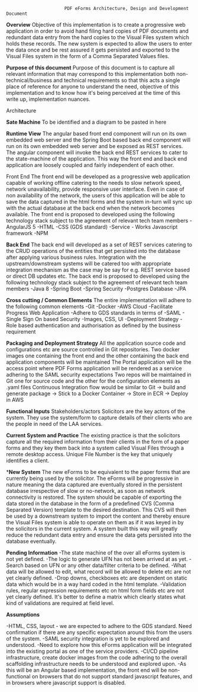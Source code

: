                           PDF eForms Architecture, Design and Development Document
                          

**Overview**
	Objective of this implementation is to create a progressive web application in order to avoid hand filing hard copies of PDF documents and redundant data entry from the hard copies to the Visual Files system which holds these records. The new system is expected to allow the users to enter the data once and be rest assured it gets persisted and exported to the Visual Files system in the form of a Comma Separated Values files.

**Purpose of this document**
	Purpose of this document is to capture all relevant information that may correspond to this implementation both non-technical/business and technical requirements so that this acts a single place of reference for anyone to understand the need, objective of this implementation and to know how it's being perceived at the time of this write up, implementation nuances.

Architecture




**Sate Machine**
	To be identified and a diagram to be pasted in here

**Runtime View**
		The angular based front end component will run on its own embedded web server  and the Spring Boot based back end component will run on its own embedded web server and be exposed as REST services. The angular component will invoke the back end REST services to cater to the state-machine of the application. This way the front end and back end application are loosely coupled and fairly independent of each other.

Front End
	The front end will be developed as a progressive web application capable of working offline catering to the needs to slow network speed, network unavailability, provide responsive user interface. Even in case of non availability of the network, the users of this application will be able to save the data captured in the html forms and the system in-turn will sync up with the actual database at the back end when the network becomes available. The front end is proposed to developed using the following technology stack subject to the agreement of relevant tech team members
-AngularJS 5
-HTML
-CSS (GDS standard)
-Service - Works Javascript framework
-NPM

**Back End**
	The back end will developed as a set of REST services catering to the CRUD operations of the entities that get persisted into the database after applying various business rules. Integration with the upstream/downstream systems will be catered too with appropriate integration mechanism as the case may be say for e.g. REST service based or direct DB updates etc. The back end is proposed to developed using the following technology stack subject to the agreement of relevant tech team members
-Java 8
-Spring Boot
-Spring Security
-Postgres Database
-JPA

**Cross cutting / Common Elements**
	The entire implementation will adhere to the following common elements
-Git
-Docker
-AWS Cloud
-Facilitate Progress Web Application
-Adhere to GDS standards in terms of
-SAML - Single Sign On based Security
-Images, CSS, UI
-Deployment Strategy
-Role based authentication and authorisation as defined by the business requirement

**Packaging and Deployment Strategy**
All the application source code and configurations etc are source controlled in Git repositories. 
Two docker images one containing the front end and the other containing the back end application components will be maintained
The Portal application will be the access point where PDF Forms application will be rendered as a service adhering to the SAML security expectations
Two repos will be maintained in Git one for source code and the other for the configuration elements as .yaml files
Continuous Integration flow would be similar to Git -> build and generate package -> Stick to a Docker Container -> Store in ECR -> Deploy in AWS


**Functional Inputs**
	Stakeholders/actors
	Solicitors are the key actors of the system. They use the system/form to capture details of their clients who are the people in need of the LAA services.

**Current System and Practice**
	The existing practice is that the solicitors capture all the required information from their clients in the form of a paper forms and they key them back into a system called Visual Files through a remote desktop access. Unique File Number is the key that uniquely identifies a client.

***New System**
The new eForms to be equivalent to the paper forms that are currently being used by the solicitor. The eForms will be progressive in nature meaning the data captured are eventually stored in the persistent database irrespective of slow or no-network, as soon as network connectivity is restored.
The system should be capable of exporting the data stored in the database in the form of a predefined CVS (Comma Separated Version) template to the desired destination. This CVS will then be used by a downstream system to import the content and thereby ensure the Visual Files system is able to operate on them as if it was keyed in by the solicitors in the current system. 
A system built this way will greatly reduce the redundant data entry and ensure the data gets persisted into the database eventually.

**Pending Information**
-The state machine of the over all eForms system is not yet defined.
-The logic to generate UFN has not been arrived at as yet.
-Search based on UFN or any other data/filter criteria to be defined.
-What data will be allowed to edit, what record will be allowed to delete etc are not yet clearly defined.
-Drop downs, checkboxes etc are dependent on static data which would be in a way hard coded in the html template.
-Validation rules, regular expression requirements etc on html form fields etc are not yet clearly defined. It's better to define a matrix which clearly states what kind of validations are required at field level.

	
**Assumptions**
	
-HTML, CSS, layout - we are expected to adhere to the GDS standard. Need confirmation if there are any specific expectation around this from the users of the system.
-SAML security integration is yet to be explored and understood.
-Need to explore how this eForms application will be integrated into the existing portal as one of the service providers.
-CI/CD pipeline infrastructure, create docker images from the code adhering to the overall scaffolding infrastructure needs to be understood and explored upon.
-As this will be an Angular based implementation, the front end will be non-functional on browsers that do not support standard javascript features, and in browsers where javascript support is disabled.

	
			
